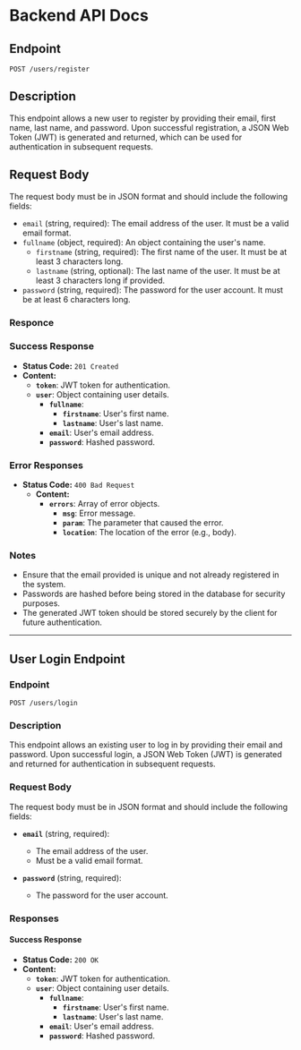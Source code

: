 # Backend API Docs

## Endpoint
`POST /users/register`

## Description
This endpoint allows a new user to register by providing their email, first name, last name, and password. Upon successful registration, a JSON Web Token (JWT) is generated and returned, which can be used for authentication in subsequent requests.

## Request Body
The request body must be in JSON format and should include the following fields:

- `email` (string, required): The email address of the user. It must be a valid email format.
- `fullname` (object, required): An object containing the user's name.
  - `firstname` (string, required): The first name of the user. It must be at least 3 characters long.
  - `lastname` (string, optional): The last name of the user. It must be at least 3 characters long if provided.
- `password` (string, required): The password for the user account. It must be at least 6 characters long.


### Responce

### Success Response
- **Status Code:** `201 Created`
- **Content:**
  - **`token`**: JWT token for authentication.
  - **`user`**: Object containing user details.
    - **`fullname`**: 
      - **`firstname`**: User's first name.
      - **`lastname`**: User's last name.
    - **`email`**: User's email address.
    - **`password`**: Hashed password.



### Error Responses
- **Status Code:** `400 Bad Request`
  - **Content:**
    - **`errors`**: Array of error objects.
      - **`msg`**: Error message.
      - **`param`**: The parameter that caused the error.
      - **`location`**: The location of the error (e.g., body).



### Notes
- Ensure that the email provided is unique and not already registered in the system.
- Passwords are hashed before being stored in the database for security purposes.
- The generated JWT token should be stored securely by the client for future authentication.

---

## User Login Endpoint

### Endpoint
`POST /users/login`

### Description
This endpoint allows an existing user to log in by providing their email and password. Upon successful login, a JSON Web Token (JWT) is generated and returned for authentication in subsequent requests.

### Request Body
The request body must be in JSON format and should include the following fields:

- **`email`** (string, required): 
  - The email address of the user.
  - Must be a valid email format.

- **`password`** (string, required): 
  - The password for the user account.


### Responses

#### Success Response
- **Status Code:** `200 OK`
- **Content:**
  - **`token`**: JWT token for authentication.
  - **`user`**: Object containing user details.
    - **`fullname`**: 
      - **`firstname`**: User's first name.
      - **`lastname`**: User's last name.
    - **`email`**: User's email address.
    - **`password`**: Hashed password.
